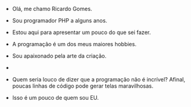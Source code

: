 - Olá, me chamo Ricardo Gomes.
- Sou programador PHP a alguns anos.
- Estou aqui para apresentar um pouco do que sei fazer.
- A programação é um dos meus maiores hobbies.
- Sou apaixonado pela arte da criação.
- 
- Quem seria louco de dizer que a programação não é incrível? Afinal, poucas linhas de código pode gerar telas maravilhosas.

- Isso é um pouco de quem sou EU. 
